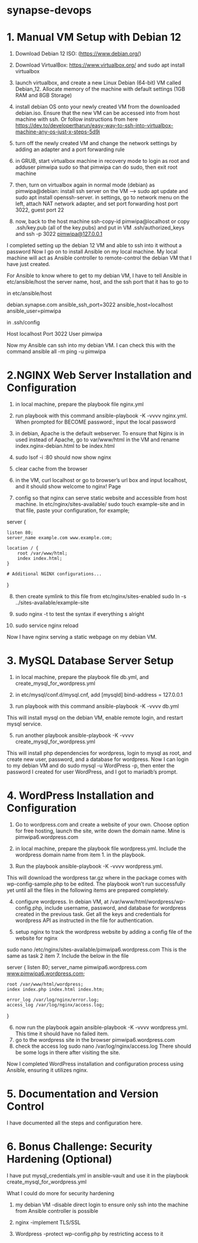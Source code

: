 # synapse-devops

# 1. Manual VM Setup with Debian 12

1. Download Debian 12 ISO: (https://www.debian.org/)
    
2. Download VirtualBox: https://www.virtualbox.org/ and sudo apt install virtualbox
    
3. launch virtualbox, and create a new Linux Debian (64-bit) VM called Debian_12. 
   Allocate memory of the machine with default settings (1GB RAM and 8GB Storage)
       
4. install debian OS onto your newly created VM from the downloaded debian.iso. Ensure that the new VM can be accessed into from host machine with ssh. 
   Or follow instructions from here https://dev.to/developertharun/easy-way-to-ssh-into-virtualbox-machine-any-os-just-x-steps-5d9i

5. turn off the newly created VM and change the network settings by adding an adapter and a port forwarding rule
    
6. in GRUB, start virtualbox machine in recovery mode to login as root and adduser pimwipa sudo so that pimwipa can do sudo, then exit root machine
    
7. then, turn on virtualbox again in normal mode (debian) as pimwipa@debian: install ssh server on the VM --> sudo apt update and sudo apt install openssh-server. in settings, go to network menu on the left, attach NAT network adapter, and set port forwarding host port 3022, guest port 22
    
8. now, back to the host machine ssh-copy-id pimwipa@localhost
or copy .ssh/key.pub (all of the key.pubs) and put in VM .ssh/authorized_keys and ssh -p 3022 pimwipa@127.0.0.1

I completed setting up the debian 12 VM and able to ssh into it without a password
Now I go on to install Ansible on my local machine. My local machine will act as Ansible controller to remote-control the debian VM that I have just created.

For Ansible to know where to get to my debian VM, I have to tell Ansible in etc/ansible/host the server name, host, and the ssh port that it has to go to

in etc/ansible/host

debian.synapse.com ansible_ssh_port=3022 ansible_host=localhost ansible_user=pimwipa

in .ssh/config

Host localhost
    Port 3022
    User pimwipa

Now my Ansible can ssh into my debian VM. I can check this with the command ansible all -m ping -u pimwipa



# 2.NGINX Web Server Installation and Configuration

1. in local machine, prepare the playbook file nginx.yml
2. run playbook with this command ansible-playbook -K -vvvv nginx.yml. When prompted for BECOME password:, input the local password 
3. in debian, Apache is the default webserver. To ensure that Nginx is in used instead of Apache, go to var/www/html in the VM and rename index.nginx-debian.html to be index.html
4. sudo lsof -i :80 should now show nginx

5. clear cache from the browser

6. in the VM, curl localhost or go to browser’s url box and input localhost, and it should show welcome to nginx! Page
7. config so that nginx can serve static website and accessible from host machine. In etc/nginx/sites-available/
sudo touch example-site and in that file, paste your configuration, for example;

server {

    listen 80;
    server_name example.com www.example.com;

    location / {
        root /var/www/html;
        index index.html;
    }

    # Additional NGINX configurations...
}


8. then create symlink to this file from etc/nginx/sites-enabled
sudo ln -s ../sites-available/example-site

9. sudo nginx -t  to test the syntax if everything s alright

10. sudo service nginx reload

Now I have nginx serving a static webpage on my debian VM.



# 3. MySQL Database Server Setup

1. in local machine, prepare the playbook file db.yml, and create_mysql_for_wordpress.yml

2. in etc/mysql/conf.d/mysql.cnf, add
[mysqld]
bind-address = 127.0.0.1

3. run playbook with this command ansible-playbook -K -vvvv db.yml

This will install mysql on the debian VM, enable remote login, and restart mysql service.

5. run another playbook ansible-playbook -K -vvvv create_mysql_for_wordpress.yml

This will install php dependencies for wordpress, login to mysql as root, and create new user, password, and a database for wordpress.
Now I can login to my debian VM and do sudo mysql -u WordPress -p, then enter the password I created for user WordPress, and I got to mariadb’s prompt.



# 4. WordPress Installation and Configuration

1. Go to wordpress.com and create a website of your own. Choose option for free hosting, launch the site, write down the domain name. Mine is pimwipa6.wordpress.com

2. in local machine, prepare the playbook file wordpress.yml. Include the wordpress domain name from item 1. in the playbook.

3. Run the playbook ansible-playbook -K -vvvv wordpress.yml.

This will download the wordpress tar.gz where in the package comes with wp-config-sample.php to be edited. The playbook won’t run successfully yet until all the files in the following items are prepared completely.

4. configure wordpress. In debian VM, at /var/www/html/wordpress/wp-config.php, include username, password, and database for wordpress created in the previous task. Get all the keys and credentials for wordpress API as instructed in the file for authentication.

5. setup nginx to track the wordpress website by adding a config file of the website for nginx

sudo nano /etc/nginx/sites-available/pimwipa6.wordpress.com
This is the same as task 2 item 7. Include the below in the file

server {
    listen 80;
    server_name pimwipa6.wordpress.com www.pimwipa6.wordpress.com;

    root /var/www/html/wordpress;
    index index.php index.html index.htm;

    error_log /var/log/nginx/error.log;
    access_log /var/log/nginx/access.log;
}
      
      
6. now run the playbook again  ansible-playbook -K -vvvv wordpress.yml. This time it should have no failed item.
7. go to the wordpress site in the browser pimwipa6.wordpress.com
8. check the access log sudo nano /var/log/nginx/access.log
There should be some logs in there after visiting the site.

Now I completed WordPress installation and configuration process using Ansible, ensuring it utilizes nginx.




# 5. Documentation and Version Control

I have documented all the steps and configuration here.


# 6. Bonus Challenge: Security Hardening (Optional)

I have put mysql_credentials.yml in ansible-vault and use it in the playbook create_mysql_for_wordpress.yml

What I could do more for security hardening
1. my debian VM
-disable direct login to ensure only ssh into the machine from Ansible controller is possible

2. nginx
-implement TLS/SSL

3. Wordpress
-protect wp-config.php by restricting access to it
